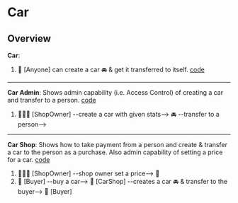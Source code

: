 # Car

## Overview

**Car**:

1. 🧍 [Anyone] can create a car 🚘 & get it transferred to itself. [code](./sources/car.move)

---

**Car Admin**: Shows admin capability (i.e. Access Control) of creating a car and transfer to a person. [code](./sources/car_admin.move)

1. 👨🏻‍✈️ [ShopOwner] --create a car with given stats--> 🚘 --transfer to a person-->

---

**Car Shop**: Shows how to take payment from a person and create & transfer a car to the person as a purchase. Also admin capability of setting a price for a car. [code](./sources/car_shop.move)

1. 👨🏻‍✈️ [ShopOwner] --shop owner set a price--> 🏬
2. 🧍 [Buyer] --buy a car--> 🏬 [CarShop] --creates a car 🚘 & transfer to the buyer--> 🧍 [Buyer]
